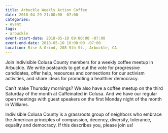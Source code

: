 ```yaml
---
title: Arbuckle Weekly Action Coffee
date: 2018-04-29 21:00:00 -07:00
categories:
- event
tags:
- arbuckle
event-start-date: 2018-05-10 09:00:00 -07:00
event-end-date: 2018-05-10 10:00:00 -07:00
Location: Rise & Grind, 208 5th St., Arbuckle, CA
---
```


Join Indivisible Colusa County members for a weekly coffee meetup in Arbuckle. We write postcards to get out the vote for progressive candidates, offer help, resources and connections for our activism activities, and share ideas for promoting a healthier democracy.

Can’t make Thursday mornings? We also have a coffee meetup on the third Saturday of the month at Caffeinated in Colusa. And we have our regular open meetings with guest speakers on the first Monday night of the month in Williams.

Indivisible Colusa County is a grassroots group of neighbors who embrace the American principles of compassion, decency, diversity, tolerance, equality and democracy. If this describes you, please join us!